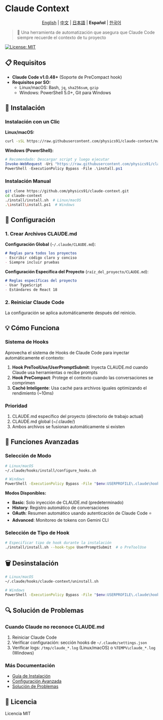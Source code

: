 # Claude Context

<div align="center">

[English](./README_en.md) | [中文](./README_zh.md) | [日本語](./README_ja.md) | **Español** | [한국어](./README.md)

</div>

> 🤖 Una herramienta de automatización que asegura que Claude Code siempre recuerde el contexto de tu proyecto

[![License: MIT](https://img.shields.io/badge/License-MIT-yellow.svg)](https://opensource.org/licenses/MIT)

## 📋 Requisitos

- **Claude Code v1.0.48+** (Soporte de PreCompact hook)
- **Requisitos por SO:**
  - Linux/macOS: Bash, `jq`, `sha256sum`, `gzip`
  - Windows: PowerShell 5.0+, Git para Windows

## 🚀 Instalación

### Instalación con un Clic

**Linux/macOS:**
```bash
curl -sSL https://raw.githubusercontent.com/physics91/claude-context/main/install/one-line-install.sh | bash
```

**Windows (PowerShell):**
```powershell
# Recomendado: Descargar script y luego ejecutar
Invoke-WebRequest -Uri "https://raw.githubusercontent.com/physics91/claude-context/main/install/one-line-install.ps1" -OutFile "install.ps1"
PowerShell -ExecutionPolicy Bypass -File .\install.ps1
```

### Instalación Manual

```bash
git clone https://github.com/physics91/claude-context.git
cd claude-context
./install/install.sh  # Linux/macOS
.\install\install.ps1  # Windows
```

## 🔧 Configuración

### 1. Crear Archivos CLAUDE.md

**Configuración Global** (`~/.claude/CLAUDE.md`):
```markdown
# Reglas para todos los proyectos
- Escribir código claro y conciso
- Siempre incluir pruebas
```

**Configuración Específica del Proyecto** (`raíz_del_proyecto/CLAUDE.md`):
```markdown
# Reglas específicas del proyecto
- Usar TypeScript
- Estándares de React 18
```

### 2. Reiniciar Claude Code

La configuración se aplica automáticamente después del reinicio.

## 💡 Cómo Funciona

### Sistema de Hooks
Aprovecha el sistema de Hooks de Claude Code para inyectar automáticamente el contexto:

1. **Hook PreToolUse/UserPromptSubmit**: Inyecta CLAUDE.md cuando Claude usa herramientas o recibe prompts
2. **Hook PreCompact**: Protege el contexto cuando las conversaciones se comprimen
3. **Caché Inteligente**: Usa caché para archivos iguales optimizando el rendimiento (~10ms)

### Prioridad
1. CLAUDE.md específico del proyecto (directorio de trabajo actual)
2. CLAUDE.md global (~/.claude/)
3. Ambos archivos se fusionan automáticamente si existen

## 🎯 Funciones Avanzadas

### Selección de Modo
```bash
# Linux/macOS
~/.claude/hooks/install/configure_hooks.sh

# Windows
PowerShell -ExecutionPolicy Bypass -File "$env:USERPROFILE\.claude\hooks\install\configure_hooks.ps1"
```

**Modos Disponibles:**
- **Basic**: Solo inyección de CLAUDE.md (predeterminado)
- **History**: Registro automático de conversaciones
- **OAuth**: Resumen automático usando autenticación de Claude Code ⭐
- **Advanced**: Monitoreo de tokens con Gemini CLI

### Selección de Tipo de Hook
```bash
# Especificar tipo de hook durante la instalación
./install/install.sh --hook-type UserPromptSubmit  # o PreToolUse
```

## 🗑️ Desinstalación

```bash
# Linux/macOS
~/.claude/hooks/claude-context/uninstall.sh

# Windows
PowerShell -ExecutionPolicy Bypass -File "$env:USERPROFILE\.claude\hooks\claude-context\uninstall.ps1"
```

## 🔍 Solución de Problemas

### Cuando Claude no reconoce CLAUDE.md
1. Reiniciar Claude Code
2. Verificar configuración: sección hooks de `~/.claude/settings.json`
3. Verificar logs: `/tmp/claude_*.log` (Linux/macOS) o `%TEMP%\claude_*.log` (Windows)

### Más Documentación
- [Guía de Instalación](./docs/installation.md)
- [Configuración Avanzada](./docs/advanced.md)
- [Solución de Problemas](./docs/troubleshooting.md)

## 📝 Licencia

Licencia MIT